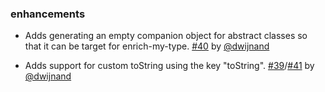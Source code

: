 
### enhancements

- Adds generating an empty companion object for abstract classes so that it can be target for enrich-my-type. [#40][40] by [@dwijnand][@dwijnand]
- Adds support for custom toString using the key "toString". [#39][39]/[#41][41] by [@dwijnand][@dwijnand]

  [39]: https://github.com/sbt/sbt-datatype/issues/39
  [40]: https://github.com/sbt/sbt-datatype/pull/40
  [41]: https://github.com/sbt/sbt-datatype/pull/41
  [@dwijnand]: http://github.com/dwijnand

